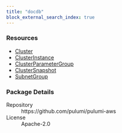 ```yaml
---
title: "docdb"
block_external_search_index: true
---
```


<!-- WARNING: this file was generated by Pulumi Docs Generator. -->
<!-- Do not edit by hand unless you're certain you know what you are doing! -->

<h3>Resources</h3>
<ul class="api">
    <li><a href="cluster"><span class="symbol resource"></span>Cluster</a></li>
    <li><a href="clusterinstance"><span class="symbol resource"></span>ClusterInstance</a></li>
    <li><a href="clusterparametergroup"><span class="symbol resource"></span>ClusterParameterGroup</a></li>
    <li><a href="clustersnapshot"><span class="symbol resource"></span>ClusterSnapshot</a></li>
    <li><a href="subnetgroup"><span class="symbol resource"></span>SubnetGroup</a></li>
</ul>

<h3>Package Details</h3>
<dl class="package-details">
	<dt>Repository</dt>
	<dd>https://github.com/pulumi/pulumi-aws</dd>
	<dt>License</dt>
	<dd>Apache-2.0</dd>
</dl>

